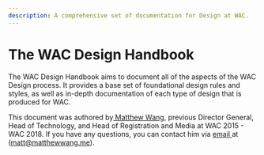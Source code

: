 ```yaml
---
description: A comprehensive set of documentation for Design at WAC.
---
```


# The WAC Design Handbook

The WAC Design Handbook aims to document all of the aspects of the WAC Design process. It provides a base set of foundational design rules and styles, as well as in-depth documentation of each type of design that is produced for WAC.

This document was authored by[ Matthew Wang](https://matthewwang.me), previous Director General, Head of Technology, and Head of Registration and Media at WAC 2015 - WAC 2018. If you have any questions, you can contact him via [email ](mailto:matt@matthewwang.me)at \([matt@matthewwang.me](mailto:matt@matthewwang.me)\).

